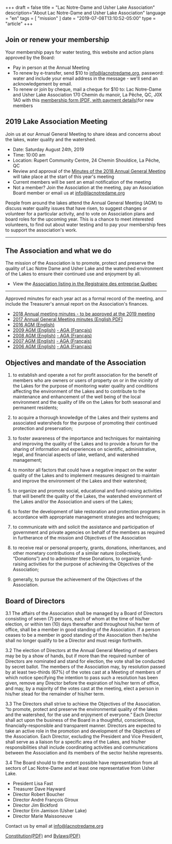 +++
draft = false
title = "Lac Notre-Dame and Usher Lake Association"
description="About Lac Notre-Dame and Usher Lake Association"
language = "en"
tags = [
    "mission"
]
date = "2019-07-08T13:10:52-05:00"
type = "article"
+++
<!-- markdownlint-disable MD033 MD041 MD002 MD026-->

## Join or renew your membership

Your membership pays for water testing, this website and action plans approved by the Board:

* Pay in person at the Annual Meeting
* To renew by e-transfer, send $10 to info@lacnotredame.org, password: water and include your email address in the message - we'll send an acknowledgement by email.
* To renew or join by cheque, mail a cheque for $10 to: Lac Notre-Dame and Usher Lake Association 170 Chemin du manoir, La Pêche, QC, J0X 1A0 with this [membership form (PDF, with payment details)](/assets/docs/Association10Aug2018.pdf)for new members

## 2019 Lake Association Meeting

Join us at our Annual General Meeting to share ideas and concerns about the lakes, water quality and the watershed.

* Date: Saturday August 24th, 2019
* Time: 10:00 am
* Location: Rupert Community Centre, 24 Chemin Shouldice, La Pêche, QC
* Review and approval of the [Minutes of the 2018 Annual General Meeting](/about/2018boardreport/) will take place at the start of this year's meeting
* Current members will be sent an email notification of the meeting
* Not a member? Join the Association at the meeting, pay an Association Board member or email us at info@lacnotredame.org

People from around the lakes attend the Annual General Meeting (AGM) to discuss water quality issues that have risen, to suggest changes or volunteer for a particular activity, and to vote on Association plans and board roles for the upcoming year. This is a chance to meet interested volunteers, to find out about water testing and to pay your membership fees to support the association's work.

***

## The Association and what we do

The mission of the Association is to promote, protect and preserve the quality of Lac Notre Dame and Usher Lake and the watershed environment of the Lakes to ensure their continued use and enjoyment by all.

* View the [Association listing in the Registraire des entreprise Québec](https://www.registreentreprises.gouv.qc.ca/RQAnonymeGR/GR/GR03/GR03A2_19A_PIU_RechEnt_PC/PageEtatRens.aspx?T1.JetonStatic=add8a161-ea7f-44f2-af3d-fa262962b915&T1.CodeService=S00436)

***

Approved minutes for each year act as a formal record of the meeting, and include the Treasurer's annual report on the Association's finances.

* [2018 Annual meeting minutes - to be approved at the 2019 meeting](/about/2018boardreport/)
* [2017 Annual General Meeting minutes (English PDF)](/assets/docs/minutes/AGM_Minutes_2017.pdf)
* [2016 AGM (English)](/assets/docs/minutes/AGM_Minutes_2016.pdf)
* [2009 AGM (English)](/assets/docs/minutes/AGM_Minutes_2009.pdf) [- AGA (Français)](/assets/docs/minutes/fr/AGA_proces_2009.pdf)
* [2008 AGM (English)](/assets/docs/minutes/AGM_Minutes_2008.pdf) [- AGA (Français)](/assets/docs/minutes/fr/AGA_proces_2008.pdf)
* [2007 AGM (English)](/assets/docs/minutes/AGM_Minutes_2007.pdf) [- AGA (Français)](/assets/docs/minutes/fr/AGA_proces_2007.pdf)
* [2006 AGM (English)](/assets/docs/minutes/AGM_Minutes_2006.pdf) [- AGA (Français)](/assets/docs/minutes/fr/AGA_proces_2006.pdf)

## Objectives and mandate of the Association

1. to establish and operate a not for profit association for the benefit of members who are owners or users of property on or in the vicinity of the Lakes for the purpose of monitoring water quality and conditions affecting the environment of the Lakes and to contribute to the maintenance and enhancement of the well being of the local environment and the quality of life on the Lakes for both seasonal and permanent residents;

2. to acquire a thorough knowledge of the Lakes and their systems and associated watersheds for the purpose of promoting their continued protection and preservation;

3. to foster awareness of the importance and techniques for maintaining and improving the quality of the Lakes and to provide a forum for the sharing of information and experiences on scientific, administrative, legal, and financial aspects of lake, wetland, and watershed management;

4. to monitor all factors that could have a negative impact on the water quality of the Lakes and to implement measures designed to maintain and improve the environment of the Lakes and their watershed;

5. to organize and promote social, educational and fund-raising activities that will benefit the quality of the Lakes, the watershed environment of the Lakes and/or the Association and users of the Lakes;

6. to foster the development of lake restoration and protection programs in accordance with appropriate management strategies and techniques;

7. to communicate with and solicit the assistance and participation of government and private agencies on behalf of the members as required in furtherance of the mission and Objectives of the Association

8. to receive real or personal property, grants, donations, inheritances, and other monetary contributions of a similar nature (collectively, “Donations”) and to administer these Donations, to organize fund-raising activities for the purpose of achieving the Objectives of the Association;

9. generally, to pursue the achievement of the Objectives of the Association.

## Board of Directors

3.1 The affairs of the Association shall be managed by a Board of Directors consisting of seven (7) persons, each of whom at the time of his/her election, or within ten (10) days thereafter and throughout his/her term of office, shall be a member in good standing of the Association.  If a person ceases to be a member in good standing of the Association then he/she shall no longer qualify to be a Director and must resign forthwith.

3.2 The election of Directors at the Annual General Meeting of members may be by a show of hands, but if more than the required number of Directors are nominated and stand for election, the vote shall be conducted by secret ballot. The members of the Association may, by resolution passed by at least two-thirds (67%) of the votes cast at a Meeting of members of which notice specifying the intention to pass such a resolution has been given, remove any Director before the expiration of his/her term of office, and may, by a majority of the votes cast at the meeting, elect a person in his/her stead for the remainder of his/her term.

3.3 The Directors shall strive to achieve the Objectives of the Association.  
“to promote, protect and preserve the environmental quality of the lakes and the watershed, for the use and enjoyment of everyone.”
Each Director shall act upon the business of the Board in a thoughtful, conscientious, financially-responsible and transparent manner. Directors are expected to take an active role in the promotion and development of the Objectives of the Association.  Each Director, excluding the President and Vice President, shall serve as a liaison for a specific area of the Lakes, and his/her responsibilities shall include coordinating activities and communications between the Association and its members of the sector he/she represents.

3.4 The Board should to the extent possible have representation from all sectors of Lac Notre-Dame and at least one representative from Usher Lake.

* President Lisa Fast
* Treasurer Dave Hayward
* Director Robert Boucher
* Director André François Giroux
* Director Jim Bickford
* Director Erin Jamison (Usher Lake)
* Director Marie Maissoneuve

Contact us by email at info@lacnotredame.org

[Constitution(PDF)](/assets/docs/Association_Constitution.pdf) and [Bylaws(PDF)](/assets/docs/Association_By-Laws_en.pdf)
